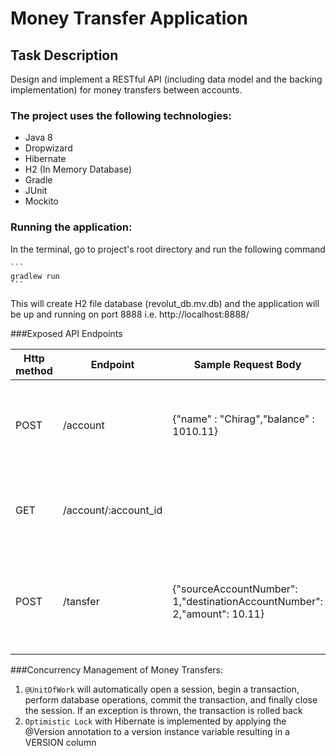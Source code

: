 # Money Transfer Application

## Task Description
Design and implement a RESTful API (including data model and the backing implementation) for money transfers between accounts.

### The project uses the following technologies:
* Java 8
* Dropwizard
* Hibernate
* H2 (In Memory Database) 
* Gradle
* JUnit
* Mockito

### Running the application: ###
In the terminal, go to project's root directory and run the following command

    ```
    gradlew run
    ```
   
 This will create H2 file database (revolut_db.mv.db) and the application will be up and running on port 8888 i.e. http://localhost:8888/
 
 ###Exposed API Endpoints
 
 | Http method | Endpoint                                        | Sample Request Body                                                        | Description                                                       |
 |-------------|-------------------------------------------------|----------------------------------------------------------------------------|-------------------------------------------------------------------|
 | POST        | /account                                        | {"name" : "Chirag","balance" : 1010.11}                                    | This endpoint creates a new account with given balance.           |
 | GET         | /account/:account_id                            |                                                                            | This endpoint fetches the details of a given account.             |
 | POST        | /tansfer                                        | {"sourceAccountNumber": 1,"destinationAccountNumber": 2,"amount": 10.11}   | This endpoint performs money transfers between given two accounts.|
 
###Concurrency Management of Money Transfers:
1. ```@UnitOfWork``` will automatically open a session, begin a transaction, perform database operations, commit the transaction, and finally close the session. If an exception is thrown, the transaction is rolled back
2. ```Optimistic Lock``` with Hibernate is implemented by applying the @Version annotation to a version instance variable resulting in a VERSION column
